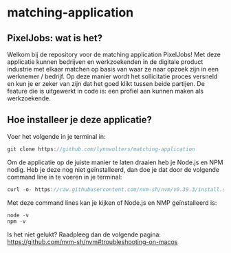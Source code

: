 # matching-application

## PixelJobs: wat is het?

Welkom bij de repository voor de matching application PixelJobs! Met deze applicatie kunnen bedrijven en werkzoekenden in de digitale product industrie met elkaar matchen op basis van waar ze naar opzoek zijn in een werknemer / bedrijf. Op deze manier wordt het sollicitatie proces versneld en kun je er zeker van zijn dat het goed klikt tussen beide partijen. De feature die is uitgewerkt in code is: een profiel aan kunnen maken als werkzoekende.

## Hoe installeer je deze applicatie?

Voer het volgende in je terminal in:

```js
git clone https://github.com/lynnwolters/matching-application
```

Om de applicatie op de juiste manier te laten draaien heb je Node.js en NPM nodig. Heb je deze nog niet geïnstalleerd, dan doe je dat door de volgende command line in te voeren in je terminal: 

```js
curl -o- https://raw.githubusercontent.com/nvm-sh/nvm/v0.39.3/install.sh | bash
```

Met deze command lines kan je kijken of Node.js en NMP geïnstalleerd is:
```js
node -v 
npm -v 
```

Is het niet gelukt? Raadpleeg dan de volgende pagina:
https://github.com/nvm-sh/nvm#troubleshooting-on-macos
